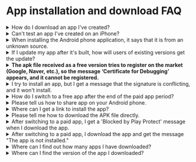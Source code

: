 # App installation and download FAQ

<details>

<summary>How do I download an app I've created?</summary>

**Swing2App Official App** - You can use the app preview to see which apps you've created.

1\) Please download the official 'Swing2App' app from the App Store and Play Store.

\*If the app is already installed, please update to the latest version.

<img src="https://s.w.org/images/core/emoji/11/svg/25b6.svg" alt="▶" data-size="line"> [App store launch link\*\*(URL)\*\*](https://itunes.apple.com/us/app/%EC%8A%A4%EC%9C%99%ED%88%AC%EC%95%B1-swing2app/id1089434204?l=ko\&ls=1\&mt=8)

<img src="https://s.w.org/images/core/emoji/11/svg/25b6.svg" alt="▶" data-size="line"> [Play store launch link\*\*(URL)\*\*](https://play.google.com/store/apps/details?id=com.hustay.swing.n24b9904fe8b52497d87aaa75f795b5f96)

2\) After launching the app, select the \[App Preview] menu at the top of the → category and log in with your Swing2App website subscription account (ID, password).

**\*Note: To log in, you must enter the account you signed up for in the Swing2App homepage** [<mark style="color:blue;">http://www.swing2app.com</mark>](https://www.swing2app.com/)

**It's not an account signed up for in the official Swing2App app\~!**

3\) Once you're done signing in, the app preview page will open, where you can see a list of apps you've created.

\*iPhones can be confirmed by pressing the preview button. (WebView, apps created by push are not available on the iPhone)

\*On Android phones, you can preview the app and download the app.

For more information on how to install the app, please check the manual link below.

<img src="https://s.w.org/images/core/emoji/11/svg/25b6.svg" alt="▶" data-size="line"> [<mark style="color:blue;">See how to install the app</mark>](../../appguide/appoperation/appinstall.md)

</details>

<details>

<summary>Can't test an app I've created on an iPhone?</summary>

The app can also be tested on iPhone.

Here are 2 ways to do it.

**1)When using the free version app - Use the Swing2App App app preview**

Download and install the official \[Swing2App] app from the App Store.

Launch the app, select the \[App Preview] menu at the top, and log in with your Swing2App account - you can preview the app you created as a preview on your iPhone.

\*You can check all the apps you create for free.

\*Only Prototype - Apps created with Push or WebView are not available for preview (only apps created by regular prototypes - slides, tops, footers, etc.)

**2) When using the paid version of the app - register the test version with the user's Apple ID 'test-flight'**

You can test using the test-flight provided by the App Store.

Please purchase a paid app pass, an App Store upload ticket, and apply for an App Store upload.

Email after completion of upload application: Please email the App Store test-flight request to the help@swing2app.com

Please collect and send us all the Apple accounts (email addresses) of users who want to use the iPhone app.

The audit takes 3 to 5 days, and once it's complete, you can install the app on your iPhone to test it.

The test-flight is only available for 90 days, and if you do extend, you will need to purchase an App Store upload ticket and reapply for the upload.

\* This applies to the paid version and requires you to purchase an App Store upload ticket and apply for an upload. (Swing Paid Use Pass must be paid.)

</details>

<details>

<summary>When installing the Android phone application, it says that it is from an unknown source.</summary>

Currently, Google defaults to warning about apps installed from sources other than the Google Play Store.

Therefore, if you received your app through an external channel other than the official Play Store, you may receive this message.

On your Android phone, you can install the downloaded application by checking **"Settings> Security > Unknown Sources".**

Of course, if your app has been uploaded to the Play Store, you won't be able to see these messages, so uploading to the Market will solve it simply.

In addition, you can select and proceed with the protection security message as 'Ignore and install'.

**☞** [<mark style="color:blue;">**\[How to install APK file Android phone\]**</mark>](../../appguide/appoperation/appinstall.md)

</details>

<details>

<summary>If I update my app after it's built, how will users of existing versions get the update?</summary>

An update message window appears when the app runs, so users can get the update to the latest version.

Currently, when making updates in Swing2App App Production, administrators can choose 'Recommended', 'Required', and 'Do not show updates' themselves.

Depending on the option chosen, the contents of the message window will vary, and if 'Required' is selected, the user must update before they can use the app normally.

If your app is registered on the App Store or Play Store after switching to the paid version, you will need to update the newly updated version of the app again on that Store.

Only when it is updated will users be able to use the changed content.

</details>

<details>

<summary><strong>The apk file received as a free version tries to register on the market (Google, Naver, etc.), so the message ‘Certificate for Debugging’ appears, and it cannot be registered.</strong></summary>

The debug message is the one you get when you try to market a free version of the app.

The free version of the app is not available on the Store.

\*Swing2App - The free version of the app is for personal use only (not available on the Store)

A paid version of the app is available for release in the Store. (PlayStore, App Store, OneStore, etc. are available)

Therefore, if you want to register for the Play Store, please make a paid payment and then receive the aab file to register.

</details>

<details>

<summary>I try to install an app, but I get a message that the signature is conflicting, and it won't install.</summary>

If you install the paid version after installing the free version, you will receive the following message:

Uninstall and install the existing free app and it will install without problems.

\*The free version app and the paid version app are not compatible, so please uninstall and reinstall it.

</details>

<details>

<summary>How do I switch to a free app after the end of the paid app period?</summary>

If you no longer use it as a paid app and want to use it as a free app, please proceed using the method below.

1\) Check for paid apps that have expired

2\)Delete apps installed on Android phone (delete paid apps that have been downloaded previously)

3\)Select the \[Update App] button on the app creation page (when you create a new app, it will switch to the free version)

4\)Swing2App Official App – From App Preview – App Download Progress

5\)Launch the free version of the app again and it will run normally.

6\) In addition, apps that have been uploaded to the Play Store etc. can be downloaded directly by users.

(The App Store will be dropped off upon request)

[<mark style="color:blue;">\[Go to the manual on how to switch to a free app after the end of the paid app period\]</mark>](../../appguide/appoperation/freeversionapp-change.md)

</details>

<details>

<summary>Please tell us how to share app on your Android phone.</summary>

App Sharing is a feature that lets you share apps you create for free with each other on your Android phone so that you can pass on your apps to other users.

If you apply the settings or the app sharing menu when creating the app, you can use the function to send a link to share the app with another app.

You can use it by taking the link and installing the app.

**\* App sharing is only possible on Android phones, the free version of the app cannot be shared on iPhone\~!**

**iPhones can only download apps released on the App Store.**

[<mark style="color:blue;">**\[Go to see how to install the app to share\]**</mark>](../../appguide/appoperation/share-app.md)

</details>

<details>

<summary>Where can I get a link to install the app?</summary>

Swing2App homepage - When you receive an APK file from your app's creation history, you can copy the link address from the download to install the app.

On Android phones, you can download the app directly from the app installation link.

**\*The app cannot be installed on iPhone, it is only available on Android phones.**

**\*Important\* Progress on PC, Web Browser: Please use Chrome!!**

You can copy and install the link address you received by copying it to various paths.

[<mark style="color:blue;">\[Go to the app installation link address to see the app download manual\]</mark>](../../appguide/appoperation/applink-install.md)

</details>

<details>

<summary>Please tell me how to download the APK file directly.</summary>

Swing2App Official App - In addition to using the app preview function, you can download it directly as an APK file on your Android phone.

**How to download and install the app as an APK file is only available on your Android phone. \*iPhone not available**

**1)Swing2App homepage - Use to receive APK files from app production history**

<img src="../../.gitbook/assets/글로벌설치1.png" alt="" data-size="original">

After the app is finished creating, access the Swing2App homepage on your mobile, and select the \[Get APK File] button on the app creation history page.

If you choose Get APK file, the file download will start and you can install the app directly on your mobile.

**2)Download the app from email**

<img src="../../.gitbook/assets/Picture40.png" alt="" data-size="original">

When the app is published, the completed APK file is sent to the user's email.

**Blue banner** – You can select \[Download App] to install the app.

There are many ways to download the app.

For more detailed instructions, please refer to the manual below.

[\[Go to the manual on how to install the app on your phone\]](../../appguide/appoperation/appinstall.md)

</details>

<details>

<summary>After switching to a paid app, I get a 'Blocked by Play Protect' message when I download the app.</summary>

When you try to install a paid app that has been switched to it, you may get a 'Blocked by Play Protect' message, as shown in the image above.

Before you launch (register) on the Play Store, if you download from an external channel other than the official Play Store, Google Protect will display the message.

In this case, you can select \[Ignore and install] and you can install normally.

When you release an app to the Play Store, you won't see that message.

</details>

<details>

<summary>After switching to a paid app, I download the app and get the message "The app is not installed."</summary>

The message is also a case in which Google blocked the installation of the app on its own.

If you don't launch the Play Store, Google will recognize it as an unknown path and arbitrarily block the installation, which will result in a case where you can't install it properly.

**Paid apps made with Swing2App that are not available on the Play Store have been identified as unauthenticated paths on Android phones and have been blocked from installation.**

Disable Protect security settings in the PlayStore app for easy trouble.

**\* In the Play Store app → 'Play Protect', we recommend →that you deselect "Scan your device for security threats" and "Supplement the ability to detect harmful apps".**

</details>

<details>

<summary>Where can I find out how many apps I have downloaded?</summary>

The free version of the app allows you to check the storage capacity by checking the application information.

Long press the app icon installed on your Android phone and a banner window will pop up, and you can check it in the application information window when you select the icon with the shape of an exclamation point.

The free version of the app is only available for download on Android phones, so the iPhone is not applicable.

Apps released on the Play Store and the App Store as paid versions of the app are listed in the launch notes for the app size.

Please check the storage capacity listed on the App Store for your iPhone.

</details>

<details>

<summary>Where can I find the version of the app I downloaded?</summary>

If you have applied the 'Settings' menu to your app from a regular prototype app or a push app, you can check the version in Settings.

Apps that do not apply the setting menu, webview apps, can be checked through the application information, which is a function inside the phone.

\*Long press the app icon installed on your Android phone to check the app information.

The iPhone can only download the app through the App Store, so please check the version downloaded from the App Store.

</details>
